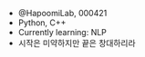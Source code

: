 - @HapoomiLab, 000421
- Python, C++
- Currently learning: NLP
- 시작은 미약하지만 끝은 창대하리라 

<!---
HapoomiLab/HapoomiLab is a ✨ special ✨ repository because its `README.md` (this file) appears on your GitHub profile.
You can click the Preview link to take a look at your changes.
--->
